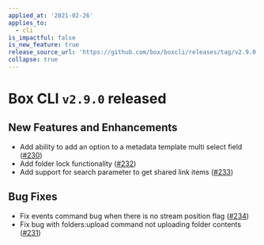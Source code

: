 ```yaml
---
applied_at: '2021-02-26'
applies_to:
  - cli
is_impactful: false
is_new_feature: true
release_source_url: 'https://github.com/box/boxcli/releases/tag/v2.9.0'
collapse: true
---
```


# Box CLI `v2.9.0` released

## New Features and Enhancements

* Add ability to add an option to a metadata template multi select field ([#230][1])
* Add folder lock functionality ([#232][2])
* Add support for search parameter to get shared link items ([#233][3])

## Bug Fixes

* Fix events command bug when there is no stream position flag ([#234][4])
* Fix bug with folders:upload command not uploading folder contents ([#231][5])

[1]: https://github.com/box/boxcli/pull/230

[2]: https://github.com/box/boxcli/pull/232

[3]: https://github.com/box/boxcli/pull/233

[4]: https://github.com/box/boxcli/pull/234

[5]: https://github.com/box/boxcli/issues/231
